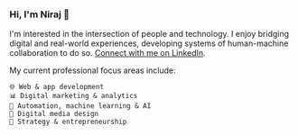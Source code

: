 ### Hi, I'm Niraj 👋

I'm interested in the intersection of people and technology. I enjoy bridging digital and real-world experiences, developing systems of human-machine collaboration to do so. [Connect with me on LinkedIn](https://www.linkedin.com/in/its-niraj-singh/).

My current professional focus areas include:

    🌐 Web & app development
    📊 Digital marketing & analytics
    🤖 Automation, machine learning & AI
    🎨 Digital media design
    🚀 Strategy & entrepreneurship
